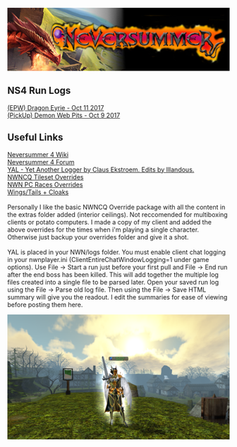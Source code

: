 <html>
<body>
<p><img src="NS.png"></p>
<h2>NS4 Run Logs</h2>

<p><a href="(EPW)DragonEyrieOct11.html">(EPW) Dragon Eyrie - Oct 11 2017</a><br>
<a href="(Random)DWPOct9.html">(PickUp) Demon Web Pits - Oct 9 2017</a></p>

<h2>Useful Links</h2>

<p><a href="http://www.nsrealm.com/ns4wiki/index.php?title=Main_Page">Neversummer 4 Wiki</a><br>
<a href="http://www.nsrealm.com/public/ns/viewforum.php?f=139">Neversummer 4 Forum</a><br>
<a href="http://docs.google.com/leaf?id=0B-1YYCjvNejCNzQyMzBhMGYtNGUwZi00OWM1LWFmZmUtZmJjZDhhZGY2ZTQ2&hl=en"> YAL - Yet Another Logger by Claus Ekstroem. Edits by Illandous. </a><br>
<a href="https://neverwintervault.org/project/nwn1/hakpak/tileset/nwncq-project">NWNCQ Tileset Overrides</a><br>
<a href="https://neverwintervault.org/project/nwn1/hakpak/original-hakpak/gunners-body-rebuildretexture-male-female-all-races-phenos">NWN PC Races Overrides</a><br>
<a href="https://neverwintervault.org/project/nwn1/hakpak/fix-wings-tails">Wings/Tails + Cloaks</a><br><br>
Personally I like the basic NWNCQ Override package with all the content in the extras folder added (interior ceilings). Not reccomended for multiboxing clients or potato computers. I made a copy of my client and added the above overrides for the times when i'm playing a single character. Otherwise just backup your overrides folder and give it a shot.<br><br>
YAL is placed in your NWN/logs folder. You must enable client chat logging in your nwnplayer.ini (ClientEntireChatWindowLogging=1 under game options). Use File -> Start a run just before your first pull and File -> End run after the end boss has been killed. This will add together the multiple log files created into a single file to be parsed later. Open your saved run log using the File -> Parse old log file. Then using the File -> Save HTML summary will give you the readout. I edit the summaries for ease of viewing before posting them here.</p>

<p><a href="Beatrix2.png"><img src="Beatrix2.png"></a></p>

</body>
</html>
